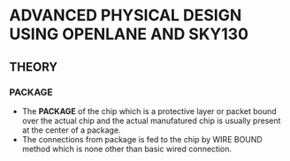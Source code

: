 # ADVANCED PHYSICAL DESIGN USING OPENLANE AND SKY130
## THEORY
### PACKAGE
- The **PACKAGE** of the chip which is a protective layer or packet bound over the actual chip and the actual manufatured chip is usually present at the center of a package.
- The connections from package is fed to the chip by WIRE BOUND method which is none other than basic wired connection.
